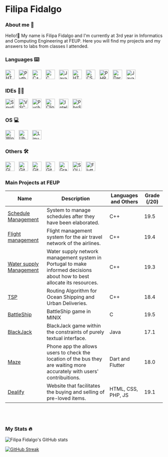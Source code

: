 # Filipa Fidalgo
### About me 👩
Hello!👋
My name is Filipa Fidalgo and I'm currently at 3rd year in Informatics and Computing Engineering at FEUP. Here you will find my projects and my answers to labs from classes I attended. 

### Languages ⌨️
<img align="left" alt="HTML" width="30px" style="padding-right:10px;" src="https://cdn.jsdelivr.net/gh/devicons/devicon/icons/visualbasic/visualbasic-original.svg" />
<img align="left" alt="Python" width="30px" style="padding-right:10px;" src="https://cdn.jsdelivr.net/gh/devicons/devicon/icons/python/python-original.svg" />
<img align="left" alt="C++" width="30px" style="padding-right:10px;" src="https://cdn.jsdelivr.net/gh/devicons/devicon/icons/cplusplus/cplusplus-original.svg" />
<img align="left" alt="C" width="30px" style="padding-right:10px;" src="https://cdn.jsdelivr.net/gh/devicons/devicon/icons/c/c-original.svg" />
<img align="left" alt="Java" width="30px" style="padding-right:10px;" src="https://cdn.jsdelivr.net/gh/devicons/devicon/icons/java/java-original.svg"/>
<img align="left" alt="HTML" width="30px" style="padding-right:10px;" src="https://cdn.jsdelivr.net/gh/devicons/devicon/icons/html5/html5-original.svg" />
<img align="left" alt="CSS" width="30px" style="padding-right:10px;" src="https://cdn.jsdelivr.net/gh/devicons/devicon/icons/css3/css3-original.svg" />
<img align="left" alt="PHP" width="30px" style="padding-right:10px;" src="https://cdn.jsdelivr.net/gh/devicons/devicon/icons/php/php-original.svg" />
<img align="left" alt="Dart" width="30px" style="padding-right:10px;" src="https://cdn.jsdelivr.net/gh/devicons/devicon/icons/dart/dart-original.svg" />
<img align="left" alt="JavaScript" width="30px" style="padding-right:10px;" src="https://cdn.jsdelivr.net/gh/devicons/devicon/icons/javascript/javascript-original.svg" />
<br />

<br />

### IDEs 👩‍💻
<img align="left" alt="Spyder" width="30px" style="padding-right:10px;" src="https://cdn.jsdelivr.net/gh/devicons/devicon/icons/spyder/spyder-original.svg" />
<img align="left" alt="VSCode" width="30px" style="padding-right:10px;" src="https://cdn.jsdelivr.net/gh/devicons/devicon/icons/vscode/vscode-original.svg" />
<img align="left" alt="Pycharm" width="30px" style="padding-right:10px;" src="https://cdn.jsdelivr.net/gh/devicons/devicon/icons/pycharm/pycharm-original.svg" />
<img align="left" alt="Clion" width="30px" style="padding-right:10px;" src="https://cdn.jsdelivr.net/gh/devicons/devicon/icons/clion/clion-original.svg" />
<img align="left" alt="Intellij" width="30px" style="padding-right:10px;" src="https://cdn.jsdelivr.net/gh/devicons/devicon/icons/intellij/intellij-original.svg" />
<img align="left" alt="PhpStorm" width="30px" style="padding-right:10px;" src="https://cdn.jsdelivr.net/gh/devicons/devicon/icons/phpstorm/phpstorm-original.svg" />

<br />

<br />

### OS 💻
<img align="left" alt="Windows" width="30px" style="padding-right:10px;" src="https://cdn.jsdelivr.net/gh/devicons/devicon/icons/windows11/windows11-original.svg" />
<img align="left" alt="Ubuntu" width="30px" style="padding-right:10px;" src="https://cdn.jsdelivr.net/gh/devicons/devicon/icons/ubuntu/ubuntu-original.svg" />
<img align="left" alt="Linux" width="30px" style="padding-right:10px;" src="https://cdn.jsdelivr.net/gh/devicons/devicon/icons/linux/linux-original.svg" />
<br />

<br />

### Others 🛠️
<img align="left" alt="GIMP" width="30px" style="padding-right:10px;" src="https://cdn.jsdelivr.net/gh/devicons/devicon/icons/gimp/gimp-original.svg" />
<img align="left" alt="Git" width="30px" style="padding-right:10px;" src="https://cdn.jsdelivr.net/gh/devicons/devicon/icons/git/git-original.svg" />
<img align="left" alt="GitHub" width="30px" style="padding-right:10px;" src="https://cdn.jsdelivr.net/gh/devicons/devicon/icons/github/github-original.svg" />
<img align="left" alt="GitLab" width="30px" style="padding-right:10px;" src="https://cdn.jsdelivr.net/gh/devicons/devicon/icons/gitlab/gitlab-original.svg" />
<img align="left" alt="Gradle" width="30px" style="padding-right:10px;" src="https://cdn.jsdelivr.net/gh/devicons/devicon/icons/gradle/gradle-original.svg" />
<img align="left" alt="SQLite" width="30px" style="padding-right:10px;" src="https://cdn.jsdelivr.net/gh/devicons/devicon/icons/sqlite/sqlite-original.svg" />
<img align="left" alt="Flutter" width="30px" style="padding-right:10px;" src="https://cdn.jsdelivr.net/gh/devicons/devicon/icons/flutter/flutter-original.svg" />
<br />

<br />

### Main Projects at FEUP

| Name                  | Description                                                                                                                    |Languages and Others     | Grade (/20)|
|-----------------------|--------------------------------------------------------------------------------------------------------------------------------|-------------------------|------------|
|[Schedule Management](https://github.com/apilifogladif/AED2324_PRJ1_G1207/tree/main)    |System to manage schedules after they have been elaborated.                                                                     |C++                      |    19.5    |
|[Flight management](https://github.com/apilifogladif/AED2324_PRJ2_G1207/tree/main)      |Flight management system for the air travel network of the airlines.                                                            |C++                      |    19.4    |
|[Water supply Management](https://github.com/apilifogladif/DA2324_PRJ1_G13_4)|Water supply network management system in Portugal to make informed decisions about how to best allocate its resources.         |C++                      |    19.3    |
|[TSP](https://github.com/apilifogladif/DA2324_PRJ2_G13_3/tree/main)                    |Routing Algorithm for Ocean Shipping and Urban Deliveries.                                                                      |C++                      |    18.4    |
|[BattleShip](https://github.com/apilifogladif/LCOM2324_Project)             |BattleShip game in MINIX                                                                                                        |C                        |    19.5    |
|[BlackJack](https://github.com/apilifogladif/LDTS2324_Project/tree/main)              |BlackJack game within the constraints of purely textual interface.                                                              |Java                     |    17.1    |
|[Maze](https://github.com/apilifogladif/ES2324_Project)                   |Phone app the allows users to check the location of the bus they are waiting more accurately with users' contribuitions.        |Dart and Flutter         |    18.0    |
|[Dealify](https://github.com/apilifogladif/LTW2324_Project/tree/main)                |Website that facilitates the buying and selling of pre-loved items.                                                             |HTML, CSS, PHP, JS       |    19.1    |
<br />

<br />

### My Stats 🔥

![Filipa Fidalgo's GitHub stats](https://github-readme-stats.vercel.app/api?username=apilifogladif&theme=rose\&hide=contribs,issues)

[![GitHub Streak](https://github-readme-streak-stats.herokuapp.com/?user=apilifogladif&theme=rose)](https://git.io/streak-stats)
